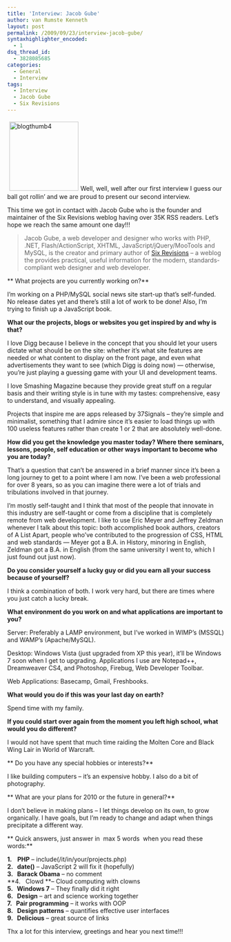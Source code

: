```yaml
---
title: 'Interview: Jacob Gube'
author: van Rumste Kenneth
layout: post
permalink: /2009/09/23/interview-jacob-gube/
syntaxhighlighter_encoded:
  - 1
dsq_thread_id:
  - 3828085685
categories:
  - General
  - Interview
tags:
  - Interview
  - Jacob Gube
  - Six Revisions
---
```

<img class="alignright size-full wp-image-972" style="border: 0pt none; margin: 5px;" title="Six Revisions" src="http://www.devexp.eu/wp-content/uploads/2009/09/blogthumb4.jpg" alt="blogthumb4" width="160" height="160" />Well, well, well after our first interview I guess our ball got rollin’ and we are proud to present our second interview.

This time we got in contact with Jacob Gube who is the founder and maintainer of the Six Revisions weblog having over 35K RSS readers. Let’s hope we reach the same amount one day!!!

> Jacob Gube, a web developer and designer who works with PHP, .NET, Flash/ActionScript, XHTML, JavaScript/jQuery/MooTools and MySQL, is the creator and primary author of [Six Revisions][1] &#8211; a weblog the provides practical, useful information for the modern, standards-compliant web designer and web developer.

** What projects are you currently working on?**

I&#8217;m working on a PHP/MySQL social news site start-up that&#8217;s self-funded. No release dates yet and there&#8217;s still a lot of work to be done! Also, I&#8217;m trying to finish up a JavaScript book.

<!--more-->

**What our the projects, blogs or websites you get inspired by and why is that?**

I love Digg because I believe in the concept that you should let your users dictate what should be on the site: whether it&#8217;s what site features are needed or what content to display on the front page, and even what advertisements they want to see (which Digg is doing now) &#8212; otherwise, you&#8217;re just playing a guessing game with your UI and development teams.

I love Smashing Magazine because they provide great stuff on a regular basis and their writing style is in tune with my tastes: comprehensive, easy to understand, and visually appealing.

Projects that inspire me are apps released by 37Signals &#8211; they&#8217;re simple and minimalist, something that I admire since it&#8217;s easier to load things up with 100 useless features rather than create 1 or 2 that are absolutely well-done.

**How did you get the knowledge you master today? Where there seminars, lessons, people, self education or other ways important to become who you are today?**

That&#8217;s a question that can&#8217;t be answered in a brief manner since it&#8217;s been a long journey to get to a point where I am now. I&#8217;ve been a web professional for over 8 years, so as you can imagine there were a lot of trials and tribulations involved in that journey.

I&#8217;m mostly self-taught and I think that most of the people that innovate in this industry are self-taught or come from a discipline that is completely remote from web development. I like to use Eric Meyer and Jeffrey Zeldman whenever I talk about this topic: both accomplished book authors, creators of A List Apart, people who&#8217;ve contributed to the progression of CSS, HTML and web standards &#8212; Meyer got a B.A. in History, minoring in English, Zeldman got a B.A. in English (from the same university I went to, which I just found out just now).

**Do you consider yourself a lucky guy or did you earn all your success because of yourself?**

I think a combination of both. I work very hard, but there are times where you just catch a lucky break.

**What environment do you work on and what applications are important to you?**

Server: Preferably a LAMP environment, but I&#8217;ve worked in WIMP&#8217;s (MSSQL) and WAMP&#8217;s (Apache/MySQL).

Desktop: Windows Vista (just upgraded from XP this year), it&#8217;ll be Windows 7 soon when I get to upgrading. Applications I use are Notepad++, Dreamweaver CS4, and Photoshop, Firebug, Web Developer Toolbar.

Web Applications: Basecamp, Gmail, Freshbooks.

**What would you do if this was your last day on earth?**

Spend time with my family.

**If you could start over again from the moment you left high school, what would you do different?**

I would not have spent that much time raiding the Molten Core and Black Wing Lair in World of Warcraft.

** Do you have any special hobbies or interests?**

I like building computers &#8211; it&#8217;s an expensive hobby. I also do a bit of photography.

** What are your plans for 2010 or the future in general?**

I don&#8217;t believe in making plans &#8211; I let things develop on its own, to grow organically. I have goals, but I&#8217;m ready to change and adapt when things precipitate a different way.

** Quick answers, just answer in  max 5 words  when you read these words:**

**1.    PHP** &#8211; include(/it/in/your/projects.php)  
**2.   date()** &#8211; JavaScript 2 will fix it (hopefully)  
**3.   Barack Obama** &#8211; no comment  
**4.   Clowd **&#8211; Cloud computing with clowns  
**5.   Windows 7** &#8211; They finally did it right  
**6.   Design** &#8211; art and science working together  
**7.   Pair programming** &#8211; it works with OOP  
**8.   Design patterns** &#8211; quantifies effective user interfaces  
**9.   Delicious** &#8211; great source of links

Thx a lot for this interview, greetings and hear you next time!!!

 [1]: http://sixrevisions.com/